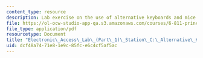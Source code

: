 ```yaml
---
content_type: resource
description: Lab exercise on the use of alternative keyboards and mice.
file: https://ol-ocw-studio-app-qa.s3.amazonaws.com/courses/6-811-principles-and-practice-of-assistive-technology-fall-2014/dcf48a7471e81e9c85fce6c4cf5af5ac_MIT6_811F14_KeyboardMice.pdf
file_type: application/pdf
resourcetype: Document
title: "Electronic\_Access\_Lab\_(Part\_1)\_Station\_C:\_Alternative\_Keyboard/Mice"
uid: dcf48a74-71e8-1e9c-85fc-e6c4cf5af5ac
---
```

